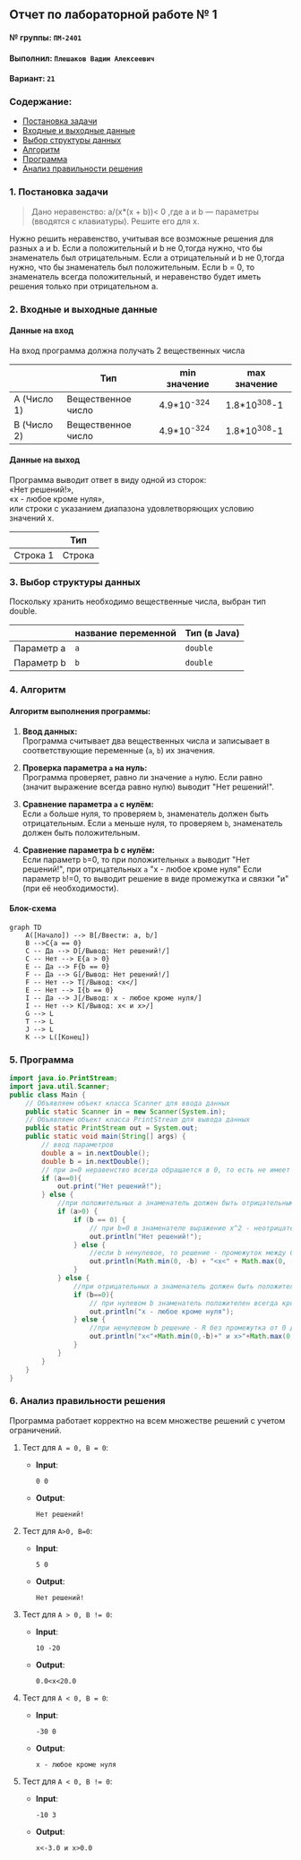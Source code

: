 ## Отчет по лабораторной работе № 1

#### № группы: `ПМ-2401`

#### Выполнил: `Плешаков Вадим Алексеевич`

#### Вариант: `21`

### Cодержание:

- [Постановка задачи](#1-постановка-задачи)
- [Входные и выходные данные](#2-входные-и-выходные-данные)
- [Выбор структуры данных](#3-выбор-структуры-данных)
- [Алгоритм](#4-алгоритм)
- [Программа](#5-программа)
- [Анализ правильности решения](#6-анализ-правильности-решения)

### 1. Постановка задачи

> Дано неравенство: a/(x*(x + b))< 0 ,где a и b — параметры (вводятся с клавиатуры). 
> Решите его для x.

Нужно решить неравенство, учитывая все возможные решения для разных а и b. 
Если а положительный и b не 0,тогда нужно, что бы знаменатель был отрицательным.
Если а отрицательный и b не 0,тогда нужно, что бы знаменатель был положительным.
Если b = 0, то знаменатель всегда положительный, и неравенство будет иметь решения
только при отрицательном а.


### 2. Входные и выходные данные

#### Данные на вход

На вход программа должна получать 2 вещественных числа

|             | Тип                | min значение          | max значение           |
|-------------|--------------------|-----------------------|------------------------|
| A (Число 1) | Вещественное число | 4.9*10<sup>-324</sup> | 1.8*10<sup>308</sup>-1 |
| B (Число 2) | Вещественное число | 4.9*10<sup>-324</sup> | 1.8*10<sup>308</sup>-1 |
#### Данные на выход

Программа выводит ответ в виду одной из сторок:  
«Нет решений!»,  
«x - любое кроме нуля»,  
или строки с указанием диапазона удовлетворяющих условию значений х.

|          | Тип    |
|----------|--------|
| Строка 1 | Строка |

### 3. Выбор структуры данных

Поскольку хранить необходимо вещественные числа, выбран тип double.

|            | название переменной | Тип (в Java) | 
|------------|---------------------|--------------|
| Параметр а | `a`                 | `double`     |
| Параметр b | `b`                 | `double`     |


### 4. Алгоритм

#### Алгоритм выполнения программы:

1. **Ввод данных:**  
   Программа считывает два вещественных числа
   и записывает в соответствующие переменные (`a`, `b`) их значения.

2. **Проверка параметра `a` на нуль:**  
   Программа проверяет, равно ли значение `a` нулю.
   Если равно (значит выражение всегда равно нулю) выводит "Нет решений!".

3. **Сравнение параметра `a` с нулём:**  
    Если `a` больше нуля, то проверяем `b`, знаменатель должен быть отрицательным.
    Если `a` меньше нуля, то проверяем `b`, знаменатель должен быть положительным.

4. **Сравнение параметра b с нулём:**  
   Если параметр `b`=0, то при положительных `a` выводит "Нет решений!", при отрицательных `a` "х - любое кроме нуля"
   Если параметр `b`!=0, то выводит решение в виде промежутка и связки "и" (при её необходимости). 



#### Блок-схема

```mermaid
graph TD
    A([Начало]) --> B[/Ввести: a, b/]
    B -->C{a == 0}
    C -- Да --> D[/Вывод: Нет решений!/]
    C -- Нет --> E{a > 0}
    E -- Да --> F{b == 0}
    F -- Да --> G[/Вывод: Нет решений!/]
    F -- Нет --> T[/Вывод: <x</]
    E -- Нет --> I{b == 0}
    I -- Да --> J[/Вывод: x - любое кроме нуля/]
    I -- Нет --> K[/Вывод: x< и x>/]
    G --> L
    T --> L
    J --> L
    K --> L([Конец])

```

### 5. Программа

```java
import java.io.PrintStream;
import java.util.Scanner;
public class Main {
    // Объявляем объект класса Scanner для ввода данных
    public static Scanner in = new Scanner(System.in);
    // Объявляем объект класса PrintStream для вывода данных
    public static PrintStream out = System.out;
    public static void main(String[] args) {
        // ввод параметров
        double a = in.nextDouble();
        double b = in.nextDouble();
        // при а=0 неравенство всегда обращается в 0, то есть не имеет решений
        if (a==0){
            out.print("Нет решений!");
        } else {
            //при положительных а знаменатель должен быть отрицательным
            if (a>0) {
                if (b == 0) {
                    // при b=0 в знаменателе выражение x^2 - неотрицательное на R
                    out.println("Нет решений!");
                } else {
                    //если b ненулевое, то решение - промежуток между 0 и -b
                    out.println(Math.min(0, -b) + "<x<" + Math.max(0, -b));
                }
            } else {
                //при отрицательных а знаменатель должен быть положительным
                if (b==0){
                    // при нулевом b знаменатель положителен всегда кроме x=0
                    out.println("x - любое кроме нуля");
                } else {
                    //при ненулевом b решение - R без промежутка от 0 до -b
                    out.println("x<"+Math.min(0,-b)+" и x>"+Math.max(0,-b));
                }
            }
        }
    }
}
```

### 6. Анализ правильности решения

Программа работает корректно на всем множестве решений с учетом ограничений.

1. Тест для `A = 0, B = 0`:

    - **Input**:
        ```
        0 0
        ```

    - **Output**:
        ```
        Нет решений!
        ```

2. Тест для `A>0, B=0`:

    - **Input**:
        ```
        5 0 
        ```

    - **Output**:
        ```
        Нет решений!
        ```

3. Тест для `A > 0, B != 0`:

    - **Input**:
        ```
        10 -20
        ```

    - **Output**:
        ```
        0.0<x<20.0
        ```

4. Тест для `A < 0, B = 0`:

    - **Input**:
        ```
        -30 0
        ```

    - **Output**:
        ```
        x - любое кроме нуля
        ```

5. Тест для `A < 0, B != 0`:

    - **Input**:
        ```
        -10 3
        ```

    - **Output**:
        ```
        x<-3.0 и x>0.0
        ```
